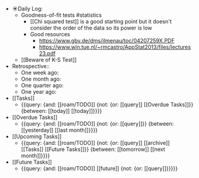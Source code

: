 - ☀️Daily Log:
    - Goodness-of-fit tests #statistics 
        - [[Chi squared test]] is a good starting point but it doesn't consider the order of the data so its power is low
        - Good resources
            - https://www.gbv.de/dms/ilmenau/toc/04207259X.PDF
            - https://www.win.tue.nl/~rmcastro/AppStat2013/files/lectures23.pdf
    - [[Beware of K-S Test]] 
- Retrospective::
    - One week ago:
    - One month ago:
    - One quarter ago:
    - One year ago:
- [[Tasks]]
    - {{query: {and: [[roam/TODO]] {not: {or: [[query]] [[Overdue Tasks]]}} {between: [[today]] [[today]]}}}}
- [[Overdue Tasks]]
    - {{query: {and: [[roam/TODO]] {not: {or: [[query]]}} {between: [[yesterday]] [[last month]]}}}}
- [[Upcoming Tasks]]
    - {{query: {and: [[roam/TODO]] {not: {or: [[query]] [[archive]] [[Tasks]] [[Future Tasks]]}} {between: [[tomorrow]] [[next month]]}}}}
- [[Future Tasks]]
    - {{query: {and: [[roam/TODO]] [[future]] {not: {or: [[query]]}}}}}
